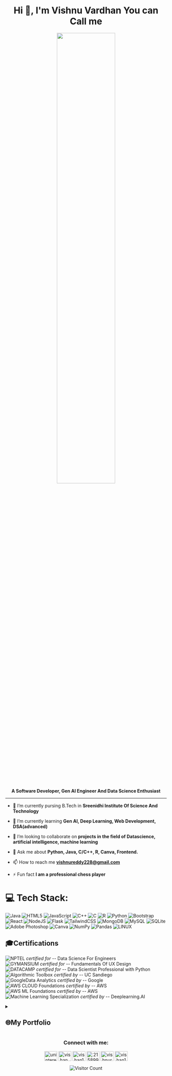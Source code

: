 <h1 align="center">Hi 👋, I'm Vishnu Vardhan You can Call me</h1>
<p align="center"><img width=60% src="https://media.giphy.com/media/v1.Y2lkPTc5MGI3NjExMTZkNDc5ODc2MTAwYWEyM2IwMGU0MTk0ZTJjY2EwODBmMzdmNTBmNSZlcD12MV9pbnRlcm5hbF9naWZzX2dpZklkJmN0PWc/ca5SqmO2X84GmSPgsH/giphy.gif"></p>
<div align="center">
<b>A Software Developer, Gen AI Engineer And Data Science Enthusiast</b>
</div>

***

- 🔭 I’m currently pursing B.Tech in **Sreenidhi Institute Of Science And Technology**

- 🌱 I’m currently learning **Gen AI, Deep Learning, Web Development, DSA(advanced)**

- 👯 I’m looking to collaborate on **projects in the field of Datascience, artificial intelligence, machine learning**

- 💬 Ask me about **Python, Java, C/C++, R, Canva, Frontend.**

- 📫 How to reach me **vishnureddy228@gmail.com**

- ⚡ Fun fact **I am a professional chess player**


# 💻 Tech Stack:
![Java](https://img.shields.io/badge/java-%23ED8B00.svg?style=for-the-badge&logo=java&logoColor=white) ![HTML5](https://img.shields.io/badge/html5-%23E34F26.svg?style=for-the-badge&logo=html5&logoColor=white) ![JavaScript](https://img.shields.io/badge/javascript-%23323330.svg?style=for-the-badge&logo=javascript&logoColor=%23F7DF1E) ![C++](https://img.shields.io/badge/c++-%2300599C.svg?style=for-the-badge&logo=c%2B%2B&logoColor=white) ![C](https://img.shields.io/badge/c-%2300599C.svg?style=for-the-badge&logo=c&logoColor=white) ![R](https://img.shields.io/badge/r-%23276DC3.svg?style=for-the-badge&logo=r&logoColor=white) ![Python](https://img.shields.io/badge/python-3670A0?style=for-the-badge&logo=python&logoColor=ffdd54) ![Bootstrap](https://img.shields.io/badge/bootstrap-%23563D7C.svg?style=for-the-badge&logo=bootstrap&logoColor=white) ![React](https://img.shields.io/badge/react-%2320232a.svg?style=for-the-badge&logo=react&logoColor=%2361DAFB) ![NodeJS](https://img.shields.io/badge/node.js-6DA55F?style=for-the-badge&logo=node.js&logoColor=white) ![Flask](https://img.shields.io/badge/flask-%23000.svg?style=for-the-badge&logo=flask&logoColor=white) ![TailwindCSS](https://img.shields.io/badge/tailwindcss-%2338B2AC.svg?style=for-the-badge&logo=tailwind-css&logoColor=white) ![MongoDB](https://img.shields.io/badge/MongoDB-%234ea94b.svg?style=for-the-badge&logo=mongodb&logoColor=white) ![MySQL](https://img.shields.io/badge/mysql-%2300f.svg?style=for-the-badge&logo=mysql&logoColor=white) ![SQLite](https://img.shields.io/badge/sqlite-%2307405e.svg?style=for-the-badge&logo=sqlite&logoColor=white) ![Adobe Photoshop](https://img.shields.io/badge/adobephotoshop-%2331A8FF.svg?style=for-the-badge&logo=adobephotoshop&logoColor=white) ![Canva](https://img.shields.io/badge/Canva-%2300C4CC.svg?style=for-the-badge&logo=Canva&logoColor=white)  ![NumPy](https://img.shields.io/badge/numpy-%23013243.svg?style=for-the-badge&logo=numpy&logoColor=white) ![Pandas](https://img.shields.io/badge/pandas-%23150458.svg?style=for-the-badge&logo=pandas&logoColor=white) ![LINUX](https://img.shields.io/badge/Linux-FCC624?style=for-the-badge&logo=linux&logoColor=black) 
<br> 

## 🎓Certifications
![NPTEL](https://img.shields.io/badge/NPTEL-SWAYAM-red)  <em>certified for</em> -- Data Science For Engineers<br>
![GYMANSIUM](https://img.shields.io/badge/GYMNASIUM----blackGREEN) <em>certified for</em> -- Fundamentals Of UX Design<br>
![DATACAMP](https://img.shields.io/badge/DATA-CAMP-darkgreen) <em>certified for</em> -- Data Scientist Professional with Python<br>
![Algorithmic Toolbox](https://img.shields.io/badge/Algorithmic-Toolbox-blue) <em>certified by</em> -- UC Sandiego<br/>
![GoogleData Analytics](https://img.shields.io/badge/Data-Analytics-blue) <em>certified by</em> -- Google<br/>
![AWS CLOUD Foundations](https://img.shields.io/badge/Cloud-Foundation-orange) <em>certified by</em> -- AWS<br/>
![AWS ML Foundations](https://img.shields.io/badge/ML-Foundation-orange) <em>certified by</em> -- AWS <br/>
![Machine Learning Specialization](https://img.shields.io/badge/ML-Specialization-orange) <em> certified by</em> -- Deeplearning.AI
<br>

<details>
  <summary> <h2>🌐My Portfolio</h2> </summary>
  <p align="center"><a href="http://vishan.me"><img src="portfolio.PNG"></a></p>
</details>

 
<h3 align="center">Connect with me:</h3>
<p align="center">
<a href="https://dev.to/uninterestedguy" target="blank"><img align="center" src="https://dev-to-uploads.s3.amazonaws.com/uploads/logos/resized_logo_UQww2soKuUsjaOGNB38o.png" alt="uninterestedguy" height="30" width="40" /></a>
<a href="https://twitter.com/vishan_me" target="blank"><img align="center" src="https://about.twitter.com/content/dam/about-twitter/en/brand-toolkit/brand-download-img-1.jpg.twimg.1920.jpg" alt="vishan_me" height="30" width="40" /></a>
<a href="https://linkedin.com/in/vishan1" target="blank"><img align="center" src="https://cdn-icons-png.flaticon.com/512/174/174857.png" alt="vishan1" height="30" width="40" /></a>
<a href="https://stackoverflow.com/users/21589997" target="blank"><img align="center" src="https://upload.wikimedia.org/wikipedia/commons/thumb/e/ef/Stack_Overflow_icon.svg/768px-Stack_Overflow_icon.svg.png" alt="21589997" height="30" width="40" /></a>
<a href="https://www.hackerrank.com/Uninterestedguy" target="blank"><img align="center" src="https://upload.wikimedia.org/wikipedia/commons/thumb/4/40/HackerRank_Icon-1000px.png/800px-HackerRank_Icon-1000px.png" alt="vishnureddy228" height="30" width="40" /></a>
<a href="https://discord.gg/vishan1#1703" target="blank"><img align="center" src="https://static-00.iconduck.com/assets.00/discord-icon-2048x2048-nnt62s2u.png" alt="vishan1#1703" height="30" width="40" /></a>
</p>

<div align="center">
  
![Visitor Count](https://profile-counter.glitch.me/vishan01/count.svg)
  
</div>
